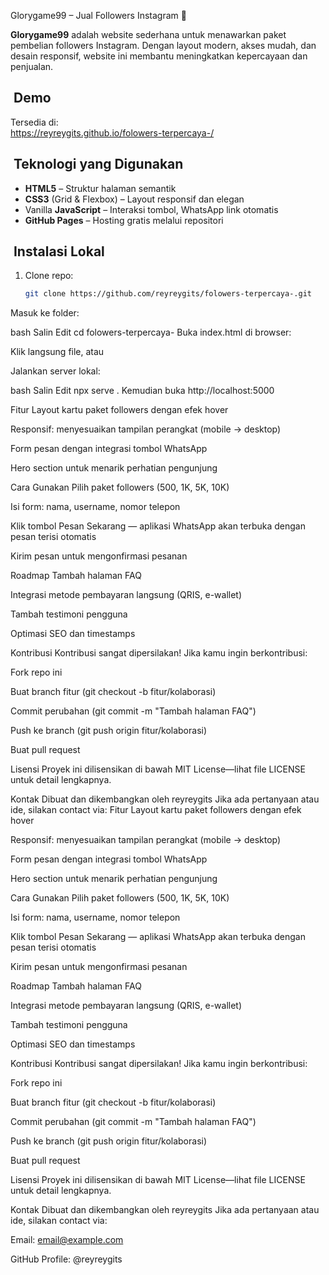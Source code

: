 Glorygame99 – Jual Followers Instagram 🚀

**Glorygame99** adalah website sederhana untuk menawarkan paket pembelian followers Instagram. Dengan layout modern, akses mudah, dan desain responsif, website ini membantu meningkatkan kepercayaan dan penjualan.

## ​ Demo
Tersedia di:  
https://reyreygits.github.io/folowers-terpercaya-/

## ​ Teknologi yang Digunakan
- **HTML5** – Struktur halaman semantik  
- **CSS3** (Grid & Flexbox) – Layout responsif dan elegan  
- Vanilla **JavaScript** – Interaksi tombol, WhatsApp link otomatis  
- **GitHub Pages** – Hosting gratis melalui repositori

## ​ Instalasi Lokal
1. Clone repo:
   ```bash
   git clone https://github.com/reyreygits/folowers-terpercaya-.git
Masuk ke folder:

bash
Salin
Edit
cd folowers-terpercaya-
Buka index.html di browser:

Klik langsung file, atau

Jalankan server lokal:

bash
Salin
Edit
npx serve .
Kemudian buka http://localhost:5000

Fitur
Layout kartu paket followers dengan efek hover

Responsif: menyesuaikan tampilan perangkat (mobile → desktop)

Form pesan dengan integrasi tombol WhatsApp

Hero section untuk menarik perhatian pengunjung

Cara Gunakan
Pilih paket followers (500, 1K, 5K, 10K)

Isi form: nama, username, nomor telepon

Klik tombol Pesan Sekarang — aplikasi WhatsApp akan terbuka dengan pesan terisi otomatis

Kirim pesan untuk mengonfirmasi pesanan

Roadmap
 Tambah halaman FAQ

 Integrasi metode pembayaran langsung (QRIS, e-wallet)

 Tambah testimoni pengguna

 Optimasi SEO dan timestamps

Kontribusi
Kontribusi sangat dipersilakan! Jika kamu ingin berkontribusi:

Fork repo ini

Buat branch fitur (git checkout -b fitur/kolaborasi)

Commit perubahan (git commit -m "Tambah halaman FAQ")

Push ke branch (git push origin fitur/kolaborasi)

Buat pull request

Lisensi
Proyek ini dilisensikan di bawah MIT License—lihat file LICENSE untuk detail lengkapnya.

Kontak
Dibuat dan dikembangkan oleh reyreygits
Jika ada pertanyaan atau ide, silakan contact via:
Fitur
Layout kartu paket followers dengan efek hover

Responsif: menyesuaikan tampilan perangkat (mobile → desktop)

Form pesan dengan integrasi tombol WhatsApp

Hero section untuk menarik perhatian pengunjung

Cara Gunakan
Pilih paket followers (500, 1K, 5K, 10K)

Isi form: nama, username, nomor telepon

Klik tombol Pesan Sekarang — aplikasi WhatsApp akan terbuka dengan pesan terisi otomatis

Kirim pesan untuk mengonfirmasi pesanan

Roadmap
 Tambah halaman FAQ

 Integrasi metode pembayaran langsung (QRIS, e-wallet)

 Tambah testimoni pengguna

 Optimasi SEO dan timestamps

Kontribusi
Kontribusi sangat dipersilakan! Jika kamu ingin berkontribusi:

Fork repo ini

Buat branch fitur (git checkout -b fitur/kolaborasi)

Commit perubahan (git commit -m "Tambah halaman FAQ")

Push ke branch (git push origin fitur/kolaborasi)

Buat pull request

Lisensi
Proyek ini dilisensikan di bawah MIT License—lihat file LICENSE untuk detail lengkapnya.

Kontak
Dibuat dan dikembangkan oleh reyreygits
Jika ada pertanyaan atau ide, silakan contact via:

Email: email@example.com

GitHub Profile: @reyreygits
